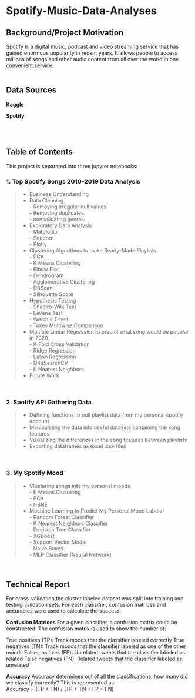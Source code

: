 # Spotify-Music-Data-Analyses
## Background/Project Motivation <br/>
Spotify is a digital music, podcast and video streaming service that has gained enormous popularity in recent years. It allows people to access millions of songs and other audio content from all over the world in one convenient service. 
<br/><br/>
## Data Sources <br/>
**Kaggle**<br/>

**Spotify**<br/>

<br/><br/>
## Table of Contents
This project is separated into three jupyter notebooks:

### 1. Top Spotify Songs 2010-2019 Data Analysis <br/>
> - Business Understanding <br/>
> - Data Cleaning <br/>
        - Removing irregular null values <br/>
        - Removing duplicates <br/>
        - consolidating genres <br/>
> - Exploratory Data Analysis <br/>
        - Matplotlib <br/>
        - Seaborn <br/>
        - Plotly <br/>
> - Clustering Algorithms to make Ready-Made Playlists <br/>
        - PCA <br/>
        - K Means Clustering <br/>
            - Elbow Plot <br/>
            - Dendrogram <br/>
        - Agglomerative Clustering <br/>
        - DBScan <br/>
        - Silhouette Score <br/>
> - Hypothesis Testing <br/>
        - Shapiro-Wilk Test <br/>
        - Levene Test <br/>
        - Welch's T-test <br/>
        - Tukey Multiwise Comparison <br/>
> - Multiple Linear Regression to predict what song would be popular in 2020 <br/>
        - K-Fold Cross Validation <br/>
        - Ridge Regression <br/>
        - Lasso Regression <br/>
        - GridSearchCV <br/>
        - K Nearest Neighbors <br/>
> - Future Work
<br/>

### 2. Spotify API Gathering Data <br/>
> - Defining functions to pull playlist data from my personal spotify account <br/>
> - Manipulating the data into useful datasets containing the song features <br/>
> - Visualizing the differences in the song features between playlists <br/>
> - Exporting dataframes as excel .csv files <br/>
<br/>

### 3. My Spotify Mood
> - Clustering songs into my personal moods <br/>
        - K Means Clustering <br/>
        - PCA <br/>
        - t-SNE <br/>
> - Machine Learning to Predict My Personal Mood Labels <br/>
        - Random Forest Classifier <br/>
        - K Nearest Neighbors Classifier <br/>
        - Decision Tree Classifier <br/>
        - XGBoost <br/>
        - Support Vector Model <br/>
        - Naive Bayes <br/>
        - MLP Classifier (Neural Network) <br/>
<br/>

## Technical Report 


For cross-validation,the cluster labeled dataset was split into training and testing validation sets. For each classifier, confusion matrices and accuracies were used to calculate the success. 

**Confusion Matrices**
For a given classifier, a confusion matrix could be constructed. The confusion matrix is used to show the number of:

True positives (TP): Track moods that the classifier labeled correctly
True negatives (TN): Track moods that the classifier labeled as one of the other moods
False positives (FP): Unrelated tweets that the classifier labeled as related
False negatives (FN): Related tweets that the classifier labeled as unrelated

**Accuracy**
Accuracy determines out of all the classifications, how many did we classify correctly? This is represented as: <br/>
Accuracy = (TP + TN) / (TP + TN + FP + FN)

